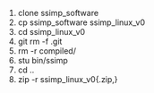 
1. clone ssimp_software
2. cp ssimp_software ssimp_linux_v0
3. cd ssimp_linux_v0
4. git rm -f .git
5. rm -r compiled/
6. stu bin/ssimp
7. cd ..
8. zip -r ssimp_linux_v0{.zip,}

